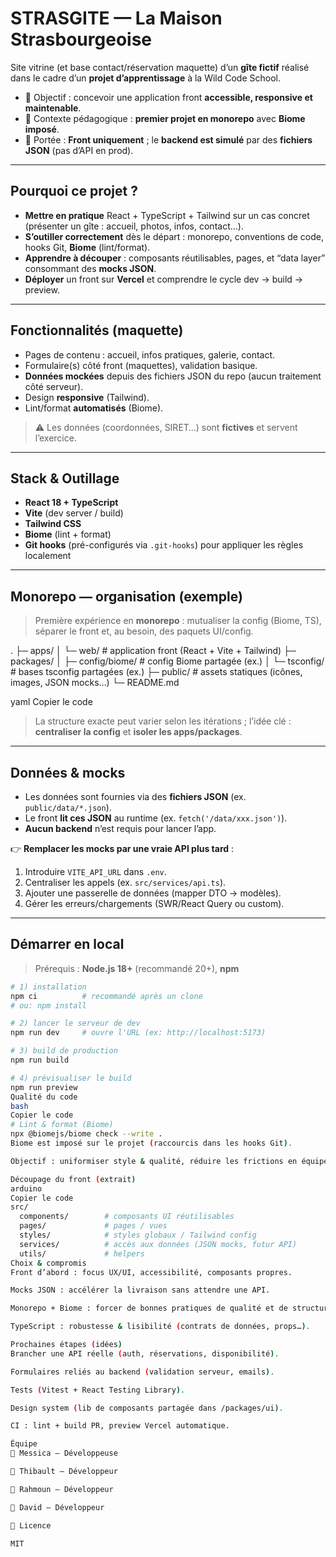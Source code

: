 # STRASGITE — La Maison Strasbourgeoise

Site vitrine (et base contact/réservation maquette) d’un **gîte fictif** réalisé dans le cadre d’un **projet d’apprentissage** à la Wild Code School.

- 🎯 Objectif : concevoir une application front **accessible, responsive et maintenable**.
- 🧪 Contexte pédagogique : **premier projet en monorepo** avec **Biome imposé**.
- 🔌 Portée : **Front uniquement** ; le **backend est simulé** par des **fichiers JSON** (pas d’API en prod).

---

## Pourquoi ce projet ?
- **Mettre en pratique** React + TypeScript + Tailwind sur un cas concret (présenter un gîte : accueil, photos, infos, contact…).
- **S’outiller correctement** dès le départ : monorepo, conventions de code, hooks Git, **Biome** (lint/format).
- **Apprendre à découper** : composants réutilisables, pages, et “data layer” consommant des **mocks JSON**.
- **Déployer** un front sur **Vercel** et comprendre le cycle dev → build → preview.

---

## Fonctionnalités (maquette)
- Pages de contenu : accueil, infos pratiques, galerie, contact.
- Formulaire(s) côté front (maquettes), validation basique.
- **Données mockées** depuis des fichiers JSON du repo (aucun traitement côté serveur).
- Design **responsive** (Tailwind).
- Lint/format **automatisés** (Biome).

> ⚠️ Les données (coordonnées, SIRET…) sont **fictives** et servent l’exercice.

---

## Stack & Outillage
- **React 18 + TypeScript**
- **Vite** (dev server / build)
- **Tailwind CSS**
- **Biome** (lint + format)
- **Git hooks** (pré-configurés via `.git-hooks`) pour appliquer les règles localement

---

## Monorepo — organisation (exemple)
> Première expérience en **monorepo** : mutualiser la config (Biome, TS), séparer le front et, au besoin, des paquets UI/config.

.
├─ apps/
│ └─ web/ # application front (React + Vite + Tailwind)
├─ packages/
│ ├─ config/biome/ # config Biome partagée (ex.)
│ └─ tsconfig/ # bases tsconfig partagées (ex.)
├─ public/ # assets statiques (icônes, images, JSON mocks…)
└─ README.md

yaml
Copier le code

> La structure exacte peut varier selon les itérations ; l’idée clé : **centraliser la config** et **isoler les apps/packages**.

---

## Données & mocks
- Les données sont fournies via des **fichiers JSON** (ex. `public/data/*.json`).
- Le front **lit ces JSON** au runtime (ex. `fetch('/data/xxx.json')`).
- **Aucun backend** n’est requis pour lancer l’app.

👉 **Remplacer les mocks par une vraie API plus tard** :
1. Introduire `VITE_API_URL` dans `.env`.
2. Centraliser les appels (ex. `src/services/api.ts`).
3. Ajouter une passerelle de données (mapper DTO → modèles).
4. Gérer les erreurs/chargements (SWR/React Query ou custom).

---

## Démarrer en local

> Prérequis : **Node.js 18+** (recommandé 20+), **npm**

```bash
# 1) installation
npm ci          # recommandé après un clone
# ou: npm install

# 2) lancer le serveur de dev
npm run dev     # ouvre l'URL (ex: http://localhost:5173)

# 3) build de production
npm run build

# 4) prévisualiser le build
npm run preview
Qualité du code
bash
Copier le code
# Lint & format (Biome)
npx @biomejs/biome check --write .
Biome est imposé sur le projet (raccourcis dans les hooks Git).

Objectif : uniformiser style & qualité, réduire les frictions en équipe.

Découpage du front (extrait)
arduino
Copier le code
src/
  components/        # composants UI réutilisables
  pages/             # pages / vues
  styles/            # styles globaux / Tailwind config
  services/          # accès aux données (JSON mocks, futur API)
  utils/             # helpers
Choix & compromis
Front d’abord : focus UX/UI, accessibilité, composants propres.

Mocks JSON : accélérer la livraison sans attendre une API.

Monorepo + Biome : forcer de bonnes pratiques de qualité et de structure dès le départ.

TypeScript : robustesse & lisibilité (contrats de données, props…).

Prochaines étapes (idées)
Brancher une API réelle (auth, réservations, disponibilité).

Formulaires reliés au backend (validation serveur, emails).

Tests (Vitest + React Testing Library).

Design system (lib de composants partagée dans /packages/ui).

CI : lint + build PR, preview Vercel automatique.

Équipe
👤 Messica — Développeuse

👤 Thibault — Développeur

👤 Rahmoun — Développeur

👤 David — Développeur

📜 Licence

MIT